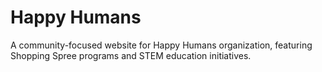 # Happy Humans

A community-focused website for Happy Humans organization, featuring Shopping Spree programs and STEM education initiatives.
